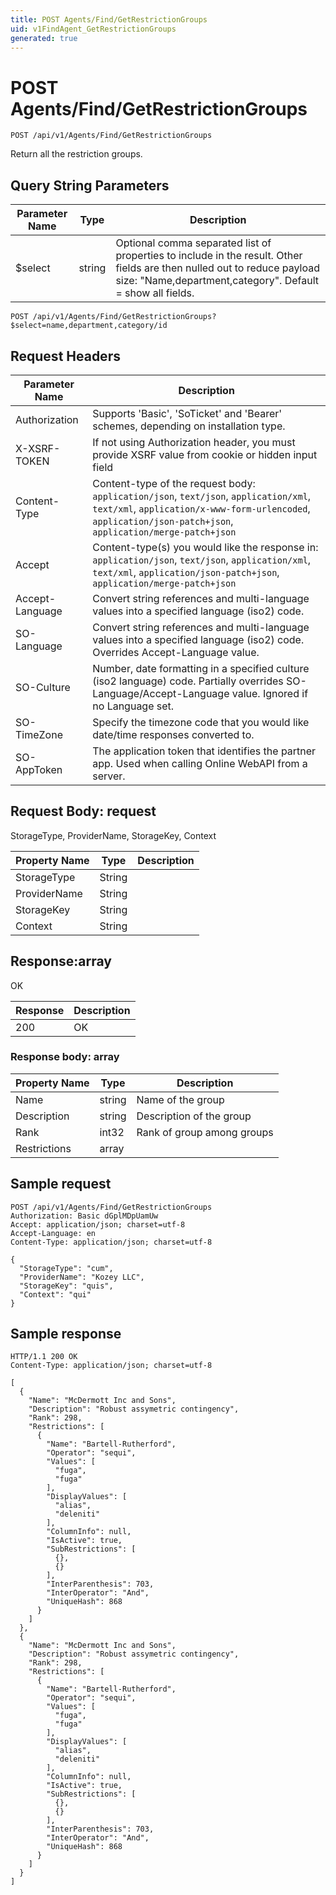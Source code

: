 ```yaml
---
title: POST Agents/Find/GetRestrictionGroups
uid: v1FindAgent_GetRestrictionGroups
generated: true
---
```


# POST Agents/Find/GetRestrictionGroups

```http
POST /api/v1/Agents/Find/GetRestrictionGroups
```

Return all the restriction groups.







## Query String Parameters

| Parameter Name | Type |  Description |
|----------------|------|--------------|
| $select | string |  Optional comma separated list of properties to include in the result. Other fields are then nulled out to reduce payload size: "Name,department,category". Default = show all fields. |

```http
POST /api/v1/Agents/Find/GetRestrictionGroups?$select=name,department,category/id
```


## Request Headers

| Parameter Name | Description |
|----------------|-------------|
| Authorization  | Supports 'Basic', 'SoTicket' and 'Bearer' schemes, depending on installation type. |
| X-XSRF-TOKEN   | If not using Authorization header, you must provide XSRF value from cookie or hidden input field |
| Content-Type | Content-type of the request body: `application/json`, `text/json`, `application/xml`, `text/xml`, `application/x-www-form-urlencoded`, `application/json-patch+json`, `application/merge-patch+json` |
| Accept         | Content-type(s) you would like the response in: `application/json`, `text/json`, `application/xml`, `text/xml`, `application/json-patch+json`, `application/merge-patch+json` |
| Accept-Language | Convert string references and multi-language values into a specified language (iso2) code. |
| SO-Language | Convert string references and multi-language values into a specified language (iso2) code. Overrides Accept-Language value. |
| SO-Culture | Number, date formatting in a specified culture (iso2 language) code. Partially overrides SO-Language/Accept-Language value. Ignored if no Language set. |
| SO-TimeZone | Specify the timezone code that you would like date/time responses converted to. |
| SO-AppToken | The application token that identifies the partner app. Used when calling Online WebAPI from a server. |

## Request Body: request 

StorageType, ProviderName, StorageKey, Context 

| Property Name | Type |  Description |
|----------------|------|--------------|
| StorageType | String |  |
| ProviderName | String |  |
| StorageKey | String |  |
| Context | String |  |

## Response:array

OK

| Response | Description |
|----------------|-------------|
| 200 | OK |

### Response body: array

| Property Name | Type |  Description |
|----------------|------|--------------|
| Name | string | Name of the group |
| Description | string | Description of the group |
| Rank | int32 | Rank of group among groups |
| Restrictions | array |  |

## Sample request

```http!
POST /api/v1/Agents/Find/GetRestrictionGroups
Authorization: Basic dGplMDpUamUw
Accept: application/json; charset=utf-8
Accept-Language: en
Content-Type: application/json; charset=utf-8

{
  "StorageType": "cum",
  "ProviderName": "Kozey LLC",
  "StorageKey": "quis",
  "Context": "qui"
}
```

## Sample response

```http_
HTTP/1.1 200 OK
Content-Type: application/json; charset=utf-8

[
  {
    "Name": "McDermott Inc and Sons",
    "Description": "Robust assymetric contingency",
    "Rank": 298,
    "Restrictions": [
      {
        "Name": "Bartell-Rutherford",
        "Operator": "sequi",
        "Values": [
          "fuga",
          "fuga"
        ],
        "DisplayValues": [
          "alias",
          "deleniti"
        ],
        "ColumnInfo": null,
        "IsActive": true,
        "SubRestrictions": [
          {},
          {}
        ],
        "InterParenthesis": 703,
        "InterOperator": "And",
        "UniqueHash": 868
      }
    ]
  },
  {
    "Name": "McDermott Inc and Sons",
    "Description": "Robust assymetric contingency",
    "Rank": 298,
    "Restrictions": [
      {
        "Name": "Bartell-Rutherford",
        "Operator": "sequi",
        "Values": [
          "fuga",
          "fuga"
        ],
        "DisplayValues": [
          "alias",
          "deleniti"
        ],
        "ColumnInfo": null,
        "IsActive": true,
        "SubRestrictions": [
          {},
          {}
        ],
        "InterParenthesis": 703,
        "InterOperator": "And",
        "UniqueHash": 868
      }
    ]
  }
]
```